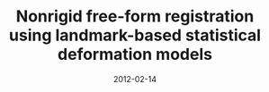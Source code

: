 ---
title: "Nonrigid free-form registration using landmark-based statistical deformation models"
collection: publications
permalink: 
excerpt: 'Learning-based statistical free-form deformation model for registration'
date: 2012-02-14
venue: 'SPIE Medical Imaging 2012: Image Processing'
paperurl: https://www.spiedigitallibrary.org/conference-proceedings-of-spie/8314/831418/Nonrigid-free-form-registration-using-landmark-based-statistical-deformation-models/10.1117/12.911441.short
citation: '<b>Pszczolkowski, S.</b>, Pizarro, L., Guerrero, R. and Rueckert, D., 2012, February. &quot;Nonrigid free-form registration using landmark-based statistical deformation models&quot; <i>In Medical Imaging 2012: Image Processing (Vol. 8314, p. 831418)</i>. International Society for Optics and Photonics'
---